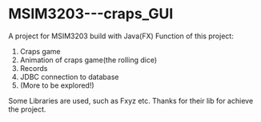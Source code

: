 # MSIM3203---craps_GUI
A project for MSIM3203 build with Java(FX)
Function of this project:
  1. Craps game
  2. Animation of craps game(the rolling dice)
  3. Records
  4. JDBC connection to database
  5. (More to be explored!)
  
Some Libraries are used, such as Fxyz etc.
Thanks for their lib for achieve the project.
